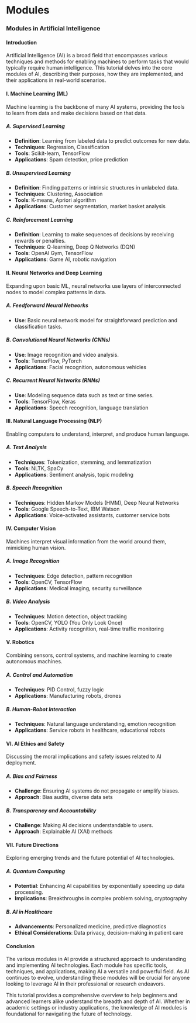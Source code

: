 # Modules

### Modules in Artificial Intelligence

#### Introduction
Artificial Intelligence (AI) is a broad field that encompasses various techniques and methods for enabling machines to perform tasks that would typically require human intelligence. This tutorial delves into the core modules of AI, describing their purposes, how they are implemented, and their applications in real-world scenarios.

#### I. Machine Learning (ML)
Machine learning is the backbone of many AI systems, providing the tools to learn from data and make decisions based on that data.

##### A. Supervised Learning
- **Definition**: Learning from labeled data to predict outcomes for new data.
- **Techniques**: Regression, Classification
- **Tools**: Scikit-learn, TensorFlow
- **Applications**: Spam detection, price prediction

##### B. Unsupervised Learning
- **Definition**: Finding patterns or intrinsic structures in unlabeled data.
- **Techniques**: Clustering, Association
- **Tools**: K-means, Apriori algorithm
- **Applications**: Customer segmentation, market basket analysis

##### C. Reinforcement Learning
- **Definition**: Learning to make sequences of decisions by receiving rewards or penalties.
- **Techniques**: Q-learning, Deep Q Networks (DQN)
- **Tools**: OpenAI Gym, TensorFlow
- **Applications**: Game AI, robotic navigation

#### II. Neural Networks and Deep Learning
Expanding upon basic ML, neural networks use layers of interconnected nodes to model complex patterns in data.

##### A. Feedforward Neural Networks
- **Use**: Basic neural network model for straightforward prediction and classification tasks.

##### B. Convolutional Neural Networks (CNNs)
- **Use**: Image recognition and video analysis.
- **Tools**: TensorFlow, PyTorch
- **Applications**: Facial recognition, autonomous vehicles

##### C. Recurrent Neural Networks (RNNs)
- **Use**: Modeling sequence data such as text or time series.
- **Tools**: TensorFlow, Keras
- **Applications**: Speech recognition, language translation

#### III. Natural Language Processing (NLP)
Enabling computers to understand, interpret, and produce human language.

##### A. Text Analysis
- **Techniques**: Tokenization, stemming, and lemmatization
- **Tools**: NLTK, SpaCy
- **Applications**: Sentiment analysis, topic modeling

##### B. Speech Recognition
- **Techniques**: Hidden Markov Models (HMM), Deep Neural Networks
- **Tools**: Google Speech-to-Text, IBM Watson
- **Applications**: Voice-activated assistants, customer service bots

#### IV. Computer Vision
Machines interpret visual information from the world around them, mimicking human vision.

##### A. Image Recognition
- **Techniques**: Edge detection, pattern recognition
- **Tools**: OpenCV, TensorFlow
- **Applications**: Medical imaging, security surveillance

##### B. Video Analysis
- **Techniques**: Motion detection, object tracking
- **Tools**: OpenCV, YOLO (You Only Look Once)
- **Applications**: Activity recognition, real-time traffic monitoring

#### V. Robotics
Combining sensors, control systems, and machine learning to create autonomous machines.

##### A. Control and Automation
- **Techniques**: PID Control, fuzzy logic
- **Applications**: Manufacturing robots, drones

##### B. Human-Robot Interaction
- **Techniques**: Natural language understanding, emotion recognition
- **Applications**: Service robots in healthcare, educational robots

#### VI. AI Ethics and Safety
Discussing the moral implications and safety issues related to AI deployment.

##### A. Bias and Fairness
- **Challenge**: Ensuring AI systems do not propagate or amplify biases.
- **Approach**: Bias audits, diverse data sets

##### B. Transparency and Accountability
- **Challenge**: Making AI decisions understandable to users.
- **Approach**: Explainable AI (XAI) methods

#### VII. Future Directions
Exploring emerging trends and the future potential of AI technologies.

##### A. Quantum Computing
- **Potential**: Enhancing AI capabilities by exponentially speeding up data processing.
- **Implications**: Breakthroughs in complex problem solving, cryptography

##### B. AI in Healthcare
- **Advancements**: Personalized medicine, predictive diagnostics
- **Ethical Considerations**: Data privacy, decision-making in patient care

#### Conclusion
The various modules in AI provide a structured approach to understanding and implementing AI technologies. Each module has specific tools, techniques, and applications, making AI a versatile and powerful field. As AI continues to evolve, understanding these modules will be crucial for anyone looking to leverage AI in their professional or research endeavors.

This tutorial provides a comprehensive overview to help beginners and advanced learners alike understand the breadth and depth of AI. Whether in academic settings or industry applications, the knowledge of AI modules is foundational for navigating the future of technology.